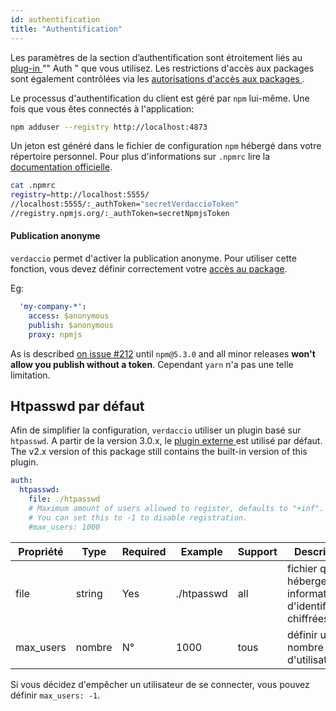 ```yaml
---
id: authentification
title: "Authentification"
---
```

Les paramètres de la section d’authentification sont étroitement liés au [ plug-in ](plugins.md) "" Auth " que vous utilisez. Les restrictions d'accès aux packages sont également contrôlées via les [ autorisations d'accès aux packages ](packages.md).

Le processus d'authentification du client est géré par `npm` lui-même. Une fois que vous êtes connectés à l'application:

```bash
npm adduser --registry http://localhost:4873
```

Un jeton est généré dans le fichier de configuration `npm` hébergé dans votre répertoire personnel. Pour plus d'informations sur `.npmrc` lire la [documentation officielle](https://docs.npmjs.com/files/npmrc).

```bash
cat .npmrc
registry=http://localhost:5555/
//localhost:5555/:_authToken="secretVerdaccioToken"
//registry.npmjs.org/:_authToken=secretNpmjsToken
```

#### Publication anonyme

`verdaccio` permet d'activer la publication anonyme. Pour utiliser cette fonction, vous devez définir correctement votre [accès au package](packages.md).

Eg:

```yaml
  'my-company-*':
    access: $anonymous
    publish: $anonymous
    proxy: npmjs
```

As is described [on issue #212](https://github.com/verdaccio/verdaccio/issues/212#issuecomment-308578500) until `npm@5.3.0` and all minor releases **won't allow you publish without a token**. Cependant `yarn` n'a pas une telle limitation.

## Htpasswd par défaut

Afin de simplifier la configuration, `verdaccio` utiliser un plugin basé sur `htpasswd`. A partir de la version 3.0.x, le [ plugin externe ](https://github.com/verdaccio/verdaccio-htpasswd) est utilisé par défaut. The v2.x version of this package still contains the built-in version of this plugin.

```yaml
auth:
  htpasswd:
    file: ./htpasswd
    # Maximum amount of users allowed to register, defaults to "+inf".
    # You can set this to -1 to disable registration.
    #max_users: 1000
```

| Propriété | Type   | Required | Example    | Support | Description                                                     |
| --------- | ------ | -------- | ---------- | ------- | --------------------------------------------------------------- |
| file      | string | Yes      | ./htpasswd | all     | fichier qui héberge les informations d'identification chiffrées |
| max_users | nombre | N°       | 1000       | tous    | définir un nombre limit d'utilisateurs                          |

Si vous décidez d'empêcher un utilisateur de se connecter, vous pouvez définir `max_users: -1`.